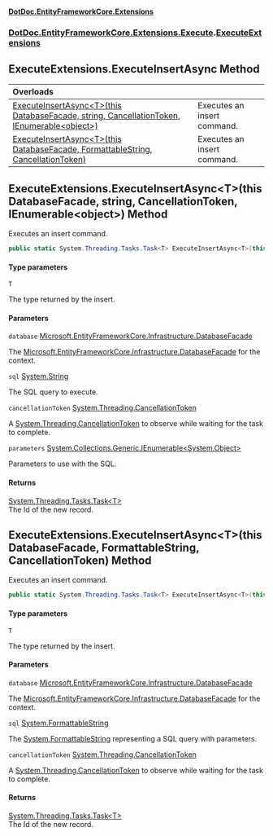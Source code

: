 #### [DotDoc\.EntityFrameworkCore\.Extensions](index.md 'index')
### [DotDoc\.EntityFrameworkCore\.Extensions\.Execute](DotDoc.EntityFrameworkCore.Extensions.Execute.md 'DotDoc\.EntityFrameworkCore\.Extensions\.Execute').[ExecuteExtensions](ExecuteExtensions.md 'DotDoc\.EntityFrameworkCore\.Extensions\.Execute\.ExecuteExtensions')

## ExecuteExtensions\.ExecuteInsertAsync Method

| Overloads | |
| :--- | :--- |
| [ExecuteInsertAsync&lt;T&gt;\(this DatabaseFacade, string, CancellationToken, IEnumerable&lt;object&gt;\)](ExecuteExtensions.ExecuteInsertAsync.md#DotDoc.EntityFrameworkCore.Extensions.Execute.ExecuteExtensions.ExecuteInsertAsync_T_(thisMicrosoft.EntityFrameworkCore.Infrastructure.DatabaseFacade,string,System.Threading.CancellationToken,System.Collections.Generic.IEnumerable_object_) 'DotDoc\.EntityFrameworkCore\.Extensions\.Execute\.ExecuteExtensions\.ExecuteInsertAsync\<T\>\(this Microsoft\.EntityFrameworkCore\.Infrastructure\.DatabaseFacade, string, System\.Threading\.CancellationToken, System\.Collections\.Generic\.IEnumerable\<object\>\)') | Executes an insert command\. |
| [ExecuteInsertAsync&lt;T&gt;\(this DatabaseFacade, FormattableString, CancellationToken\)](ExecuteExtensions.ExecuteInsertAsync.md#DotDoc.EntityFrameworkCore.Extensions.Execute.ExecuteExtensions.ExecuteInsertAsync_T_(thisMicrosoft.EntityFrameworkCore.Infrastructure.DatabaseFacade,System.FormattableString,System.Threading.CancellationToken) 'DotDoc\.EntityFrameworkCore\.Extensions\.Execute\.ExecuteExtensions\.ExecuteInsertAsync\<T\>\(this Microsoft\.EntityFrameworkCore\.Infrastructure\.DatabaseFacade, System\.FormattableString, System\.Threading\.CancellationToken\)') | Executes an insert command\. |

<a name='DotDoc.EntityFrameworkCore.Extensions.Execute.ExecuteExtensions.ExecuteInsertAsync_T_(thisMicrosoft.EntityFrameworkCore.Infrastructure.DatabaseFacade,string,System.Threading.CancellationToken,System.Collections.Generic.IEnumerable_object_)'></a>

## ExecuteExtensions\.ExecuteInsertAsync\<T\>\(this DatabaseFacade, string, CancellationToken, IEnumerable\<object\>\) Method

Executes an insert command\.

```csharp
public static System.Threading.Tasks.Task<T> ExecuteInsertAsync<T>(this Microsoft.EntityFrameworkCore.Infrastructure.DatabaseFacade database, string sql, System.Threading.CancellationToken cancellationToken=default(System.Threading.CancellationToken), System.Collections.Generic.IEnumerable<object?> parameters);
```
#### Type parameters

<a name='DotDoc.EntityFrameworkCore.Extensions.Execute.ExecuteExtensions.ExecuteInsertAsync_T_(thisMicrosoft.EntityFrameworkCore.Infrastructure.DatabaseFacade,string,System.Threading.CancellationToken,System.Collections.Generic.IEnumerable_object_).T'></a>

`T`

The type returned by the insert\.
#### Parameters

<a name='DotDoc.EntityFrameworkCore.Extensions.Execute.ExecuteExtensions.ExecuteInsertAsync_T_(thisMicrosoft.EntityFrameworkCore.Infrastructure.DatabaseFacade,string,System.Threading.CancellationToken,System.Collections.Generic.IEnumerable_object_).database'></a>

`database` [Microsoft\.EntityFrameworkCore\.Infrastructure\.DatabaseFacade](https://learn.microsoft.com/en-us/dotnet/api/microsoft.entityframeworkcore.infrastructure.databasefacade 'Microsoft\.EntityFrameworkCore\.Infrastructure\.DatabaseFacade')

The [Microsoft\.EntityFrameworkCore\.Infrastructure\.DatabaseFacade](https://learn.microsoft.com/en-us/dotnet/api/microsoft.entityframeworkcore.infrastructure.databasefacade 'Microsoft\.EntityFrameworkCore\.Infrastructure\.DatabaseFacade') for the context\.

<a name='DotDoc.EntityFrameworkCore.Extensions.Execute.ExecuteExtensions.ExecuteInsertAsync_T_(thisMicrosoft.EntityFrameworkCore.Infrastructure.DatabaseFacade,string,System.Threading.CancellationToken,System.Collections.Generic.IEnumerable_object_).sql'></a>

`sql` [System\.String](https://learn.microsoft.com/en-us/dotnet/api/system.string 'System\.String')

The SQL query to execute\.

<a name='DotDoc.EntityFrameworkCore.Extensions.Execute.ExecuteExtensions.ExecuteInsertAsync_T_(thisMicrosoft.EntityFrameworkCore.Infrastructure.DatabaseFacade,string,System.Threading.CancellationToken,System.Collections.Generic.IEnumerable_object_).cancellationToken'></a>

`cancellationToken` [System\.Threading\.CancellationToken](https://learn.microsoft.com/en-us/dotnet/api/system.threading.cancellationtoken 'System\.Threading\.CancellationToken')

A [System\.Threading\.CancellationToken](https://learn.microsoft.com/en-us/dotnet/api/system.threading.cancellationtoken 'System\.Threading\.CancellationToken') to observe while waiting for the task to complete\.

<a name='DotDoc.EntityFrameworkCore.Extensions.Execute.ExecuteExtensions.ExecuteInsertAsync_T_(thisMicrosoft.EntityFrameworkCore.Infrastructure.DatabaseFacade,string,System.Threading.CancellationToken,System.Collections.Generic.IEnumerable_object_).parameters'></a>

`parameters` [System\.Collections\.Generic\.IEnumerable&lt;](https://learn.microsoft.com/en-us/dotnet/api/system.collections.generic.ienumerable-1 'System\.Collections\.Generic\.IEnumerable\`1')[System\.Object](https://learn.microsoft.com/en-us/dotnet/api/system.object 'System\.Object')[&gt;](https://learn.microsoft.com/en-us/dotnet/api/system.collections.generic.ienumerable-1 'System\.Collections\.Generic\.IEnumerable\`1')

Parameters to use with the SQL\.

#### Returns
[System\.Threading\.Tasks\.Task&lt;](https://learn.microsoft.com/en-us/dotnet/api/system.threading.tasks.task-1 'System\.Threading\.Tasks\.Task\`1')[T](ExecuteExtensions.md#DotDoc.EntityFrameworkCore.Extensions.Execute.ExecuteExtensions.ExecuteInsertAsync_T_(thisMicrosoft.EntityFrameworkCore.Infrastructure.DatabaseFacade,string,System.Threading.CancellationToken,System.Collections.Generic.IEnumerable_object_).T 'DotDoc\.EntityFrameworkCore\.Extensions\.Execute\.ExecuteExtensions\.ExecuteInsertAsync\<T\>\(this Microsoft\.EntityFrameworkCore\.Infrastructure\.DatabaseFacade, string, System\.Threading\.CancellationToken, System\.Collections\.Generic\.IEnumerable\<object\>\)\.T')[&gt;](https://learn.microsoft.com/en-us/dotnet/api/system.threading.tasks.task-1 'System\.Threading\.Tasks\.Task\`1')  
The Id of the new record\.

<a name='DotDoc.EntityFrameworkCore.Extensions.Execute.ExecuteExtensions.ExecuteInsertAsync_T_(thisMicrosoft.EntityFrameworkCore.Infrastructure.DatabaseFacade,System.FormattableString,System.Threading.CancellationToken)'></a>

## ExecuteExtensions\.ExecuteInsertAsync\<T\>\(this DatabaseFacade, FormattableString, CancellationToken\) Method

Executes an insert command\.

```csharp
public static System.Threading.Tasks.Task<T> ExecuteInsertAsync<T>(this Microsoft.EntityFrameworkCore.Infrastructure.DatabaseFacade database, System.FormattableString sql, System.Threading.CancellationToken cancellationToken=default(System.Threading.CancellationToken));
```
#### Type parameters

<a name='DotDoc.EntityFrameworkCore.Extensions.Execute.ExecuteExtensions.ExecuteInsertAsync_T_(thisMicrosoft.EntityFrameworkCore.Infrastructure.DatabaseFacade,System.FormattableString,System.Threading.CancellationToken).T'></a>

`T`

The type returned by the insert\.
#### Parameters

<a name='DotDoc.EntityFrameworkCore.Extensions.Execute.ExecuteExtensions.ExecuteInsertAsync_T_(thisMicrosoft.EntityFrameworkCore.Infrastructure.DatabaseFacade,System.FormattableString,System.Threading.CancellationToken).database'></a>

`database` [Microsoft\.EntityFrameworkCore\.Infrastructure\.DatabaseFacade](https://learn.microsoft.com/en-us/dotnet/api/microsoft.entityframeworkcore.infrastructure.databasefacade 'Microsoft\.EntityFrameworkCore\.Infrastructure\.DatabaseFacade')

The [Microsoft\.EntityFrameworkCore\.Infrastructure\.DatabaseFacade](https://learn.microsoft.com/en-us/dotnet/api/microsoft.entityframeworkcore.infrastructure.databasefacade 'Microsoft\.EntityFrameworkCore\.Infrastructure\.DatabaseFacade') for the context\.

<a name='DotDoc.EntityFrameworkCore.Extensions.Execute.ExecuteExtensions.ExecuteInsertAsync_T_(thisMicrosoft.EntityFrameworkCore.Infrastructure.DatabaseFacade,System.FormattableString,System.Threading.CancellationToken).sql'></a>

`sql` [System\.FormattableString](https://learn.microsoft.com/en-us/dotnet/api/system.formattablestring 'System\.FormattableString')

The [System\.FormattableString](https://learn.microsoft.com/en-us/dotnet/api/system.formattablestring 'System\.FormattableString') representing a SQL query with parameters\.

<a name='DotDoc.EntityFrameworkCore.Extensions.Execute.ExecuteExtensions.ExecuteInsertAsync_T_(thisMicrosoft.EntityFrameworkCore.Infrastructure.DatabaseFacade,System.FormattableString,System.Threading.CancellationToken).cancellationToken'></a>

`cancellationToken` [System\.Threading\.CancellationToken](https://learn.microsoft.com/en-us/dotnet/api/system.threading.cancellationtoken 'System\.Threading\.CancellationToken')

A [System\.Threading\.CancellationToken](https://learn.microsoft.com/en-us/dotnet/api/system.threading.cancellationtoken 'System\.Threading\.CancellationToken') to observe while waiting for the task to complete\.

#### Returns
[System\.Threading\.Tasks\.Task&lt;](https://learn.microsoft.com/en-us/dotnet/api/system.threading.tasks.task-1 'System\.Threading\.Tasks\.Task\`1')[T](ExecuteExtensions.md#DotDoc.EntityFrameworkCore.Extensions.Execute.ExecuteExtensions.ExecuteInsertAsync_T_(thisMicrosoft.EntityFrameworkCore.Infrastructure.DatabaseFacade,System.FormattableString,System.Threading.CancellationToken).T 'DotDoc\.EntityFrameworkCore\.Extensions\.Execute\.ExecuteExtensions\.ExecuteInsertAsync\<T\>\(this Microsoft\.EntityFrameworkCore\.Infrastructure\.DatabaseFacade, System\.FormattableString, System\.Threading\.CancellationToken\)\.T')[&gt;](https://learn.microsoft.com/en-us/dotnet/api/system.threading.tasks.task-1 'System\.Threading\.Tasks\.Task\`1')  
The Id of the new record\.
